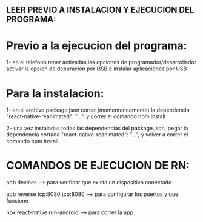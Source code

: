 ## LEER PREVIO A INSTALACION Y EJECUCION DEL PROGRAMA:

# Previo a la ejecucion del programa:

1- en el telefono tener activadas las opciones de programador/desarrollador activar la opcion de depuracion por USB e instalar aplicaciones por USB

# Para la instalacion:

1- en el archivo package.json cortar (momentaneamente) la dependencia "react-native-reanimated": "...", y correr el comando npm install

2- una vez instaladas todas las dependencias del package.json, pegar la dependencia cortada "react-native-reanimated": "...", y volver a correr el comando npm install

# COMANDOS DE EJECUCION DE RN:

adb devices --> para verificar que exista un dispositivo conectado.

adb reverse tcp:8080 tcp:8080 --> para configurar los puertos y que funcione

npx react-native run-android --> para correr la app
